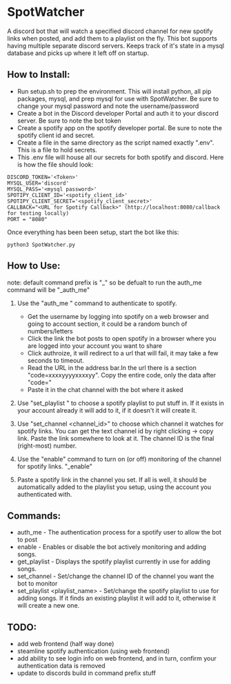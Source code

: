 # SpotWatcher
A discord bot that will watch a specified discord channel for new spotify links when posted, and add them to a playlist on the fly. This bot supports having multiple separate discord servers. Keeps track of it's state in a mysql database and picks up where it left off on startup.



## How to Install:


* Run setup.sh to prep the environment. This will install python, all pip packages, mysql, and prep mysql for use with SpotWatcher. Be sure to change your mysql password and note the username/password
* Create a bot in the Discord developer Portal and auth it to your discord server. Be sure to note the bot token
* Create a spotify app on the spotify developer portal. Be sure to note the spotify client id and secret.
* Create a file in the same directory as the script named exactly ".env". This is a file to hold secrets.
* This .env file will house all our secrets for both spotify and discord. Here is how the file should look:

```
DISCORD_TOKEN='<Token>'
MYSQL_USER='discord'
MYSQL_PASS='<mysql password>'
SPOTIPY_CLIENT_ID='<spotify_client_id>'
SPOTIPY_CLIENT_SECRET='<spotify_client_secret>'
CALLBACK="<URL for Spotify Callback>" (http://localhost:8080/callback for testing locally)
PORT = "8080"
```

Once everything has been been setup, start the bot like this:
```
python3 SpotWatcher.py
```



## How to Use:

note: default command prefix is "_" so be defualt to run the auth_me command will be "_auth_me"

1. Use the "auth_me <spotify username>" command to authenticate to spotify.
    - Get the username by logging into spotify on a web browser and going to account section, it could be a random bunch of numbers/letters
    - Click the link the bot posts to open spotify in a browser where you are logged into your account you want to share
    - Click authroize, it will redirect to a url that will fail, it may take a few seconds to timeout.
    - Read the URL in the address bar.In the url there is a section "code=xxxxyyyyxxxxyy". Copy the entire code, only the data after "code="
    - Paste it in the chat channel with the bot where it asked

2. Use "set_playlist <name>" to choose a spotify playlist to put stuff in. If it exists in your account already it will add to it, if it doesn't it will create it.

3. Use "set_channel <channel_id>" to choose which channel it watches for spotify links. You can get the text channel id by right clicking -> copy link. Paste the link somewhere to look at it. The channel ID is the final (right-most) number.

4. Use the "enable" command to turn on (or off) monitoring of the channel for spotify links. "_enable"

5. Paste a spotify link in the channel you set. If all is well, it should be automatically added to the playlist you setup, using the account you authenticated with.


## Commands:

- auth_me <spotify username>    - The authentication process for a spotify user to allow the bot to post
- enable                        - Enables or disable the bot actively monitoring and adding songs.
- get_playlist                  - Displays the spotify playlist currently in use for adding songs.
- set_channel <channel ID>      - Set/change the channel ID of the channel you want the bot to monitor
- set_playlist <playlist_name>  - Set/change the spotify playlist to use for adding songs. If it finds an existing playlist it will add to it, otherwise it will create a new one.


## TODO:
- add web frontend (half way done)
- steamline spotify authentication (using web frontend)
- add ability to see login info on web frontend, and in turn, confirm your authentication data is removed
- update to discords build in command prefix stuff